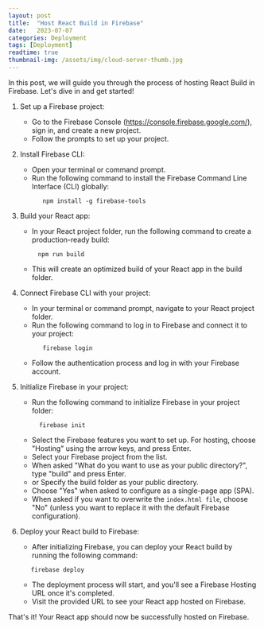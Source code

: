 ```yaml
---
layout: post
title:  "Host React Build in Firebase"
date:   2023-07-07
categories: Deployment
tags: [Deployment]
readtime: true
thumbnail-img: /assets/img/cloud-server-thumb.jpg
---
```

In this post, we will guide you through the process of hosting React Build in Firebase. Let's dive in and get started!

1. Set up a Firebase project:
    - Go to the Firebase Console (https://console.firebase.google.com/), sign in, and create a new project.
    - Follow the prompts to set up your project.


2. Install Firebase CLI:
    - Open your terminal or command prompt.
    - Run the following command to install the Firebase Command Line Interface (CLI) globally:
      ```shell
         npm install -g firebase-tools 
      ```


3. Build your React app:
    - In your React project folder, run the following command to create a production-ready build:
   ```shell
        npm run build
   ```
    - This will create an optimized build of your React app in the build folder.
4. Connect Firebase CLI with your project:
    - In your terminal or command prompt, navigate to your React project folder.
    - Run the following command to log in to Firebase and connect it to your project:
      ```shell
         firebase login
      ```
    - Follow the authentication process and log in with your Firebase account.
5. Initialize Firebase in your project:
    - Run the following command to initialize Firebase in your project folder:
       ```shell
         firebase init
      ```
    -  Select the Firebase features you want to set up. For hosting, choose "Hosting" using the arrow keys, and press Enter.
    -  Select your Firebase project from the list.
    -  When asked "What do you want to use as your public directory?", type "build" and press Enter.
    -  or Specify the build folder as your public directory.
    -  Choose "Yes" when asked to configure as a single-page app (SPA).
    -  When asked if you want to overwrite the `index.html file`, choose "No" (unless you want to replace it with the default Firebase configuration).
6. Deploy your React build to Firebase:
    - After initializing Firebase, you can deploy your React build by running the following command:
    ```shell
       firebase deploy
    ```
    -  The deployment process will start, and you'll see a Firebase Hosting URL once it's completed.
    -  Visit the provided URL to see your React app hosted on Firebase.

That's it! Your React app should now be successfully hosted on Firebase.
